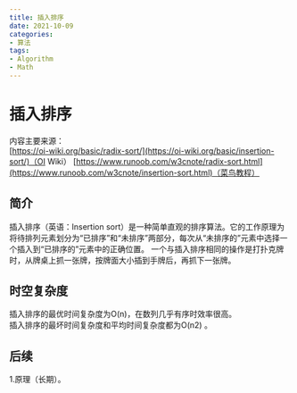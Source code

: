 ```yaml
---
title: 插入排序
date: 2021-10-09
categories: 
- 算法
tags: 
- Algorithm
- Math
---
```

# 插入排序  
内容主要来源：  
[https://oi-wiki.org/basic/radix-sort/](https://oi-wiki.org/basic/insertion-sort/)（OI Wiki）
[https://www.runoob.com/w3cnote/radix-sort.html](https://www.runoob.com/w3cnote/insertion-sort.html)（菜鸟教程）  
## 简介  
插入排序（英语：Insertion sort）是一种简单直观的排序算法。它的工作原理为将待排列元素划分为“已排序”和“未排序”两部分，每次从“未排序的”元素中选择一个插入到“已排序的”元素中的正确位置。
一个与插入排序相同的操作是打扑克牌时，从牌桌上抓一张牌，按牌面大小插到手牌后，再抓下一张牌。
 
## 时空复杂度  
插入排序的最优时间复杂度为O(n)，在数列几乎有序时效率很高。  
插入排序的最坏时间复杂度和平均时间复杂度都为O(n2) 。  

## 后续
1.原理（长期）。









